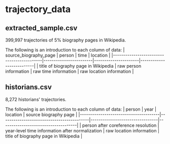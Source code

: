 # trajectory_data

## extracted_sample.csv
399,997 trajectories of 5% biography pages in Wikipedia.

The following is an introduction to each column of data:
| source_biography_page                     | person                 | time                 | location                 |
|-------------------------------------------|------------------------|----------------------|--------------------------|
| title of biography page in Wikipedia       | raw person information | raw time information | raw location information |

## historians.csv
8,272 historians' trajectories. 

The following is an introduction to each column of data:
| person                                | year                                      | location                        | source biography page               |
|---------------------------------------|-------------------------------------------|---------------------------------|-------------------------------------|
| person after coreference resolution  | year-level time information after normalization | raw location information | title of biography page in Wikipedia |
